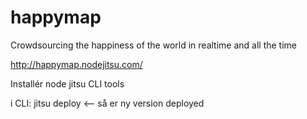 happymap
========

Crowdsourcing the happiness of the world in realtime and all the time

http://happymap.nodejitsu.com/

Installér node jitsu CLI tools

i CLI: jitsu deploy <-- så er ny version deployed